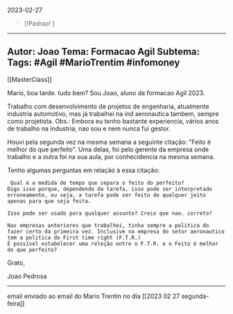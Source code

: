 2023-02-27

 >[!Padrao! ]
---
Autor:  Joao
Tema: Formacao Agil
Subtema: 
Tags: #Agil #MarioTrentim #infomoney 
---
[[MasterClass]]


Mario,
boa tarde.
tudo bem? 
Sou Joao, aluno da formacao Agil 2023.

Trabalho com desenvolvimento de projetos de engenharia, atualmente industria automotivo, mas já trabalhei na ind aeronautica tambem, sempre como projetista. 
Obs.: Embora eu tenho bastante experiencia, vários anos de trabalho na industria, nao sou e nem nunca fui gestor. 


Houvi pela segunda vez na mesma semana a seguinte citação: 
"Feito é melhor do que perfeito". 
Uma delas, foi pelo gerente da empresa onde trabalho e a outra foi na sua aula, por conhecidencia na mesma semana. 

Tenho algumas perguntas em relação à essa citação: 

	 Qual é a medida de tempo que separa o feito do perfeito?
	Digo isso porque, dependendo da tarefa, isso pode ser interpretado erroneamente, ou seja, a tarefa pode ser feito de qualquer jeito apenas para que seja feita.

	Isso pode ser usado para qualquer assunto? Creio que nao. correto?

	Nas empresas anteriores que trabalhei, tinha sempre a politica do fazer certo da primeira vez. Inclusive na empresa do setor aeronautico tem a politica do First time right (F.T.R.) 
	É possível estabelecer uma releção entre o F.T.R. e o Feito é melhor do que perfeito?

Grato,

Joao Pedrosa

---
email enviado ao email do Mario Trentin no dia [[2023 02 27 segunda-feira]]

